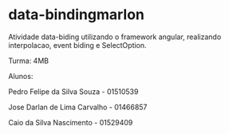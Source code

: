 # data-bindingmarlon

Atividade data-biding utilizando o framework angular, realizando interpolacao, event biding e SelectOption.



Turma: 4MB


Alunos: 


Pedro Felipe da Silva Souza - 01510539


Jose Darlan de Lima Carvalho - 01466857


Caio da Silva Nascimento - 01529409
